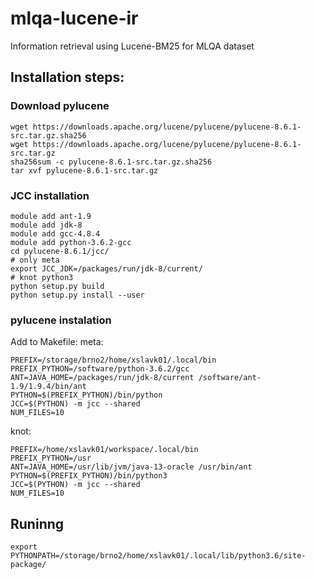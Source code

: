 # mlqa-lucene-ir
Information retrieval using Lucene-BM25 for MLQA dataset

## Installation steps:

### Download pylucene
    wget https://downloads.apache.org/lucene/pylucene/pylucene-8.6.1-src.tar.gz.sha256
    wget https://downloads.apache.org/lucene/pylucene/pylucene-8.6.1-src.tar.gz
    sha256sum -c pylucene-8.6.1-src.tar.gz.sha256
    tar xvf pylucene-8.6.1-src.tar.gz

### JCC installation
    module add ant-1.9
    module add jdk-8
    module add gcc-4.8.4
    module add python-3.6.2-gcc
    cd pylucene-8.6.1/jcc/
    # only meta
    export JCC_JDK=/packages/run/jdk-8/current/
    # knot python3
    python setup.py build
    python setup.py install --user

### pylucene instalation
Add to Makefile:
meta:

    PREFIX=/storage/brno2/home/xslavk01/.local/bin
    PREFIX_PYTHON=/software/python-3.6.2/gcc
    ANT=JAVA_HOME=/packages/run/jdk-8/current /software/ant-1.9/1.9.4/bin/ant
    PYTHON=$(PREFIX_PYTHON)/bin/python
    JCC=$(PYTHON) -m jcc --shared
    NUM_FILES=10

knot:

    PREFIX=/home/xslavk01/workspace/.local/bin
    PREFIX_PYTHON=/usr
    ANT=JAVA_HOME=/usr/lib/jvm/java-13-oracle /usr/bin/ant
    PYTHON=$(PREFIX_PYTHON)/bin/python3
    JCC=$(PYTHON) -m jcc --shared
    NUM_FILES=10

## Runinng
    export PYTHONPATH=/storage/brno2/home/xslavk01/.local/lib/python3.6/site-package/
